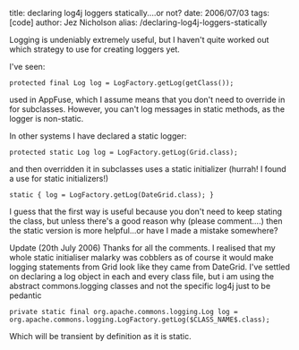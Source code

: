 title: declaring log4j loggers statically....or not?
date: 2006/07/03
tags: [code]
author: Jez Nicholson
alias: /declaring-log4j-loggers-statically

Logging is undeniably extremely useful, but I haven't quite worked out which strategy to use for creating loggers yet.

I've seen:

    protected final Log log = LogFactory.getLog(getClass());

used in AppFuse, which I assume means that you don't need to override in for subclasses. However, you can't log messages in static methods, as the logger is non-static.

In other systems I have declared a static logger:

    protected static Log log = LogFactory.getLog(Grid.class);

and then overridden it in subclasses uses a static initializer (hurrah! I found a use for static initializers!)

    static { log = LogFactory.getLog(DateGrid.class); }

I guess that the first way is useful because you don't need to keep stating the class, but unless there's a good reason why (please comment....) then the static version is more helpful...or have I made a mistake somewhere?


Update (20th July 2006)
Thanks for all the comments. I realised that my whole static initialiser malarky was cobblers as of course it would make logging statements from Grid look like they came from DateGrid. I've settled on declaring a log object in each and every class file, but i am using the abstract commons.logging classes and not the specific log4j just to be pedantic

    private static final org.apache.commons.logging.Log log = org.apache.commons.logging.LogFactory.getLog($CLASS_NAME$.class);

Which will be transient by definition as it is static.